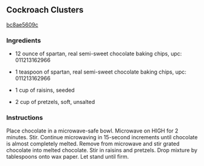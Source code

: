 ## Cockroach Clusters

[bc8ae5609c](http://www.food.com/recipe/cockroach-clusters-252277)

### Ingredients

 - 12 ounce of spartan, real semi-sweet chocolate baking chips, upc: 011213162966

 - 1 teaspoon of spartan, real semi-sweet chocolate baking chips, upc: 011213162966

 - 1 cup of raisins, seeded

 - 2 cup of pretzels, soft, unsalted

### Instructions

Place chocolate in a microwave-safe bowl. Microwave on HIGH for 2 minutes. Stir. Continue microwaving in 15-second increments until chocolate is almost completely melted. Remove from microwave and stir grated chocolate into melted chocolate. Stir in raisins and pretzels. Drop mixture by tablespoons onto wax paper. Let stand until firm.